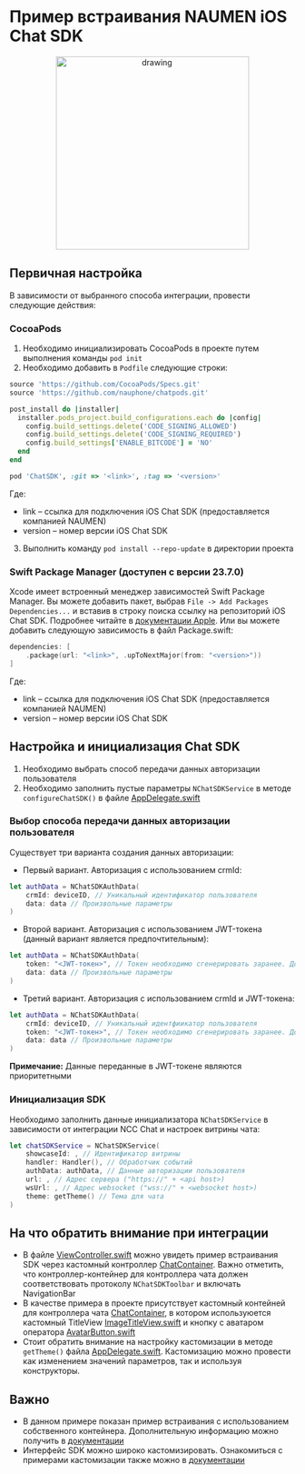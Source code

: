 # Пример встраивания NAUMEN iOS Chat SDK 

<p align="center">
<img src="https://i.ibb.co/KLyLXq1/IMG-5835.png" alt="drawing" width="340"/>
</p>

## Первичная настройка
В зависимости от выбранного способа интеграции, провести следующие действия:
### CocoaPods
1. Необходимо инициализировать CocoaPods в проекте путем выполнения команды `pod init`
2. Необходимо добавить в `Podfile` следующие строки:
```ruby
source 'https://github.com/CocoaPods/Specs.git'
source 'https://github.com/nauphone/chatpods.git'

post_install do |installer|
  installer.pods_project.build_configurations.each do |config|
    config.build_settings.delete('CODE_SIGNING_ALLOWED')
    config.build_settings.delete('CODE_SIGNING_REQUIRED')
    config.build_settings['ENABLE_BITCODE'] = 'NO'
  end
end

pod 'ChatSDK', :git => '<link>', :tag => '<version>'
```
Где:
- link – ссылка для подключения iOS Chat SDK (предоставляется компанией NAUMEN)
- version – номер версии iOS Chat SDK

3. Выполнить команду `pod install --repo-update` в директории проекта

### Swift Package Manager (доступен с версии 23.7.0)
Xcode имеет встроенный менеджер зависимостей Swift Package Manager. Вы можете добавить пакет, выбрав `File -> Add Packages Dependencies...` и вставив в строку поиска ссылку на репозиторий iOS Chat SDK. Подробнее читайте в [документации Apple](https://developer.apple.com/documentation/xcode/adding_package_dependencies_to_your_app).
Или вы можете добавить следующую зависимость в файл Package.swift:
```swift
dependencies: [
    .package(url: "<link>", .upToNextMajor(from: "<version>"))
]
```
Где:
- link – ссылка для подключения iOS Chat SDK (предоставляется компанией NAUMEN)
- version – номер версии iOS Chat SDK

## Настройка и инициализация Chat SDK
1. Необходимо выбрать способ передачи данных авторизации пользователя
2. Необходимо заполнить пустые параметры `NChatSDKService` в методе `configureChatSDK()` в файле [AppDelegate.swift](https://github.com/nauphone/iOS-Chat-SDK-Integration-Example/blob/23.12.0/iOS%20Chat%20SDK%20Integration%20Example/AppDelegate.swift)

### Выбор способа передачи данных авторизации пользователя
Существует три варианта создания данных авторизации:
- Первый вариант. Авторизация с использованием crmId:

```swift
let authData = NChatSDKAuthData(
    crmId: deviceID, // Уникальный идентификатор пользователя
    data: data // Произвольные параметры
)
```

- Второй вариант. Авторизация с использованием JWT-токена (данный вариант является предпочтительным):
```swift
let authData = NChatSDKAuthData(
    token: "<JWT-токен>", // Токен необходимо сгенерировать заранее. Документация: https://callcenter.naumen.ru/docs/ru/ncc/web/Content/WebChat/Token_Use.htm
    data: data // Произвольные параметры
)
```

- Третий вариант. Авторизация с использованием crmId и JWT-токена:
```swift
let authData = NChatSDKAuthData(
    crmId: deviceID, // Уникальный идентфиикатор пользователя
    token: "<JWT-токен>", // Токен необходимо сгенерировать заранее. Документация: https://callcenter.naumen.ru/docs/ru/ncc/web/Content/WebChat/Token_Use.htm
    data: data // Произвольные параметры
)
```
**Примечание:** Данные переданные в JWT-токене являются приоритетными

### Инициализация SDK
Необходимо заполнить данные инициализатора `NChatSDKService` в зависимости от интеграции NCC Chat и настроек витрины чата:
```swift
let chatSDKService = NChatSDKService(
    showcaseId: , // Идентификатор витрины
    handler: Handler(), // Обработчик событий
    authData: authData, // Данные авторизации пользователя
    url: , // Адрес сервера ("https://" + <api host>)
    wsUrl: , // Адрес websocket ("wss://" + <websocket host>)
    theme: getTheme() // Тема для чата
)
```

## На что обратить внимание при интеграции
- В файле [ViewController.swift](https://github.com/nauphone/iOS-Chat-SDK-Integration-Example/blob/23.12.0/iOS%20Chat%20SDK%20Integration%20Example/ViewController.swift) можно увидеть пример встраивания SDK через кастомный контроллер [ChatContainer](https://github.com/nauphone/iOS-Chat-SDK-Integration-Example/blob/23.12.0/iOS%20Chat%20SDK%20Integration%20Example/ChatContainer.swift). Важно отметить, что контроллер-контейнер для контроллера чата должен соответствовать протоколу `NChatSDKToolbar` и включать NavigationBar
- В качестве примера в проекте присутствует кастомный контейней для контроллера чата [ChatContainer](https://github.com/nauphone/iOS-Chat-SDK-Integration-Example/blob/23.12.0/iOS%20Chat%20SDK%20Integration%20Example/ChatContainer.swift), в котором используюется кастомный TitleView [ImageTitleView.swift](https://github.com/nauphone/iOS-Chat-SDK-Integration-Example/blob/23.12.0/iOS%20Chat%20SDK%20Integration%20Example/ImageTitleView.swift) и кнопку с аватаром оператора [AvatarButton.swift](https://github.com/nauphone/iOS-Chat-SDK-Integration-Example/blob/23.12.0/iOS%20Chat%20SDK%20Integration%20Example/AvatarButton.swift)
- Стоит обратить внимание на настройку кастомизации в методе `getTheme()` файла  [AppDelegate.swift](https://github.com/nauphone/iOS-Chat-SDK-Integration-Example/blob/23.12.0/iOS%20Chat%20SDK%20Integration%20Example/AppDelegate.swift). Кастомизацию можно провести как изменением значений параметров, так и используя конструкторы.

## Важно
- В данном примере показан пример встраивания с использованием собственного контейнера. Дополнительную информацию можно получить в [документации](https://callcenter.naumen.ru/docs/ru/ncc/web/Content/Integration/MobileSDK_Chat/MobileSDK_iOS/MobileSDK_IOS.htm)
- Интерфейс SDK можно широко кастомизировать. Ознакомиться с примерами кастомизации также можно в [документации](https://callcenter.naumen.ru/docs/ru/ncc/web/Content/Integration/MobileSDK_Chat/MobileSDK_iOS/MobileSDK_IOS_View.htm)
